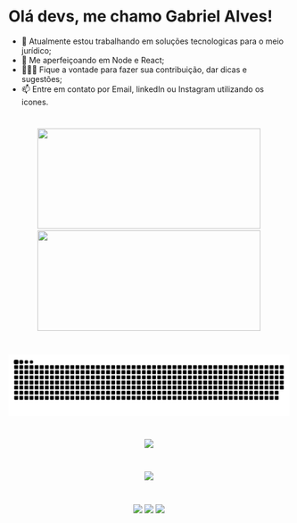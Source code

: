 
# Olá devs, me chamo Gabriel Alves! 


- 🔭 Atualmente estou trabalhando em soluções tecnologicas para o meio jurídico;
- 🌱 Me aperfeiçoando em Node e React;
- 🧑‍🤝‍🧑 Fique a vontade para fazer sua contribuição, dar dicas e sugestões;
- 📫 Entre em contato por Email, linkedIn ou Instagram utilizando os icones.
#
   
<div align="center" >

<div>
<a href="https://github.com/Gabriel-Alves-dev">
<img loading="lazy" width="400em" height="180em" src="https://github-readme-stats.vercel.app/api/top-langs/?username=Gabriel-Alves-dev&layout=compact&langs_count=7&theme=dark"/>
<img loading="lazy" width="400em" height="180em" src="https://github-readme-stats.vercel.app/api?username=Gabriel-Alves-dev&show_icons=true&theme=dark&include_all_commits=true&count_private=true"/>  
</div>
    
#    
<picture>
  <source media="(prefers-color-scheme: dark)" srcset="https://raw.githubusercontent.com/platane/platane/output/github-contribution-grid-snake-dark.svg">
  <source media="(prefers-color-scheme: light)" srcset="https://raw.githubusercontent.com/platane/platane/output/github-contribution-grid-snake.svg">
  <img alt="github contribution grid snake animation" src="https://raw.githubusercontent.com/platane/platane/output/github-contribution-grid-snake.svg">
</picture>

#
<a href="https://skillicons.dev" >
  <img src="https://skillicons.dev/icons?i=git,vscode,javascript,css,html,react,nodejs,express,figma,github,postman,bootstrap,mysql" />
</a>

#

<div align="center" >
     <img src="https://github-profile-trophy.vercel.app/?username=Gabriel-Alves-dev&row=1&column=6&theme=dracula&margin-w=15&margin-h=15"/>
  </div>

#

<div> 
  <a href = "mailto:gabrielm.alvesdev@gmail.com"><img src="https://img.shields.io/badge/-Gmail-%23333?style=for-the-badge&logo=gmail&logoColor=white" target="_blank"></a>
  <a href="https://www.linkedin.com/in/gabriel-alves-787208250/" target="_blank"><img src="https://img.shields.io/badge/-LinkedIn-%230077B5?style=for-the-badge&logo=linkedin&logoColor=white" target="_blank"></a> 
  <a href="https://www.instagram.com/alves_gb021/" target="_blank"><img src="https://img.shields.io/badge/-Instagram-%23E4405F?style=for-the-badge&logo=instagram&logoColor=white" target="_blank"></a>
</div>

